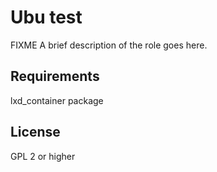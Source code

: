 Ubu test
=========

FIXME
A brief description of the role goes here.

Requirements
------------

lxd_container package

License
-------

GPL 2 or higher
